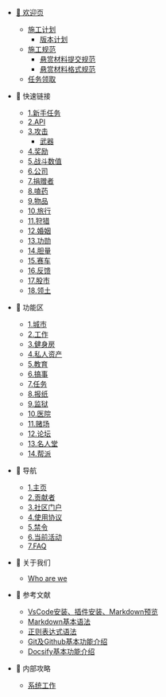 * [🌆 欢迎页](/README.md)
  * [施工计划](/welcome/dev_plans/README.md)
    * [版本计划](/welcome/dev_plans/version_plans.md)
  * [施工规范](/welcome/dev_rules/README.md)
    * [悬赏材料提交规范](/welcome/dev_rules/commit_rules.md)
    * [悬赏材料格式规范](/welcome/dev_rules/material_rules.md)
  * [任务领取](/welcome/assign.md)

* 🔗 快速链接 <a href="#quicklink" id="quicklink"></a>
  * [1.新手任务](/quicklink/1.-xin-shou-ren-wu.md)
  * [2.API](/quicklink/2.api.md)
  * [3.攻击](/quicklink/3.-gong-ji/README.md)
    * [武器](/quicklink/3.-gong-ji/wu-qi.md)
  * [4.奖励](/quicklink/4.-jiang-li.md)
  * [5.战斗数值](/quicklink/5.-zhan-dou-shu-zhi.md)
  * [6.公司](/quicklink/6.-gong-si.md)
  * [7.捐赠者](/quicklink/7.-juan-zeng-zhe.md)
  * [8.嗑药](/quicklink/8.-ke-yao.md)
  * [9.物品](/quicklink/9.-wu-pin.md)
  * [10.旅行](/quicklink/10.-lv-hang.md)
  * [11.狩猎](/quicklink/11.-shou-lie.md)
  * [12.婚姻](/quicklink/12.-hun-yin.md)
  * [13.功勋](/quicklink/13.-gong-xun.md)
  * [14.胆量](/quicklink/14.-dan-liang.md)
  * [15.赛车](/quicklink/15.-sai-che.md)
  * [16.反馈](/quicklink/16.-fan-kui.md)
  * [17.股市](/quicklink/17.-gu1-shi/README.md)
  * [18.领土](/quicklink/18.-ling-tu.md)

* 🚙 功能区 <a href="#area" id="area"></a>
  * [1.城市](/area/1.-cheng-shi.md)
  * [2.工作](/area/2.-gong-zuo.md)
  * [3.健身房](/area/3.-jian-shen-fang.md)
  * [4.私人资产](/area/4.-si-ren-zi-chan.md)
  * [5.教育](/area/5.-jiao-yu.md)
  * [6.搞事](/area/6.-gao-shi.md)
  * [7.任务](/area/7.-ren-wu.md)
  * [8.报纸](/area/8.-bao-zhi.md)
  * [9.监狱](/area/9.-jian-yu.md)
  * [10.医院](/area/10.-yi-yuan.md)
  * [11.赌场](/area/11.-du-chang.md)
  * [12.论坛](/area/12.-lun-tan.md)
  * [13.名人堂](/area/13.-ming-ren-tang.md)
  * [14.帮派](/area/14.-bang-pai.md)

* 🔎 导航 <a href="#navigation" id="navigation"></a>
  * [1.主页](/navigation/1.-zhu-ye.md)
  * [2.贡献者](/navigation/2.-gong-xian-zhe.md)
  * [3.社区门户](/navigation/3.-she-qu-men-hu.md)
  * [4.使用协议](/navigation/4.-shi-yong-xie-yi.md)
  * [5.禁令](/navigation/5.-jin-ling.md)
  * [6.当前活动](/navigation/6.-dang-qian-huo-dong.md)
  * [7.FAQ](/navigation/7.faq.md)

* 🧑 关于我们 <a href="#aboutus" id="aboutus"></a>
  * [Who are we](/aboutus/who-are-we.md)

* 📖 参考文献 <a href="#reference" id="reference"></a>
  * [VsCode安装、插件安装、Markdown预览](/reference/vscode_install.md)
  * [Markdown基本语法](/reference/markdown_basic.md)
  * [正则表达式语法](/reference/regex_basic.md)
  * [Git及Github基本功能介绍](/reference/git_basic.md)
  * [Docsify基本功能介绍](/reference/docsify_basic.md)

* 🧠 内部攻略 <a href="#tutorials" id="tutorials"></a>
  * [系统工作](/tutorials/xi-tong-gong-zuo.md)
